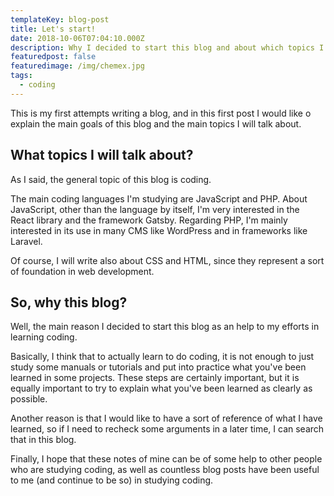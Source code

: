 ```yaml
---
templateKey: blog-post
title: Let's start!
date: 2018-10-06T07:04:10.000Z
description: Why I decided to start this blog and about which topics I will write here.
featuredpost: false
featuredimage: /img/chemex.jpg
tags:
  - coding
---
```


This is my first attempts writing a blog, and in this first post I would like o explain the main goals of this blog and the main topics I will talk about.

## What topics I will talk about?
As I said, the general topic of this blog is coding.

The main coding languages I'm studying are JavaScript and PHP. About JavaScript, other than the language by itself, I'm very interested in the React library and the framework Gatsby. Regarding PHP, I'm mainly interested in its use in many CMS like WordPress and in frameworks like Laravel.

Of course, I will write also about CSS and HTML, since they represent a sort of foundation in web development.

## So, why this blog?

Well, the main reason I decided to start this blog as an help to my efforts in learning coding.

Basically, I think that to actually learn to do coding, it is not enough to just study some manuals or tutorials and put into practice what you've been learned in some projects. These steps are certainly important, but it is equally important to try to explain what you've been learned as clearly as possible.

Another reason is that I would like to have a sort of reference of what I have learned, so if I need to recheck some arguments in a later time, I can search that in this blog.

Finally, I hope that these notes of mine can be of some help to other people who are studying coding, as well as countless blog posts have been useful to me (and continue to be so) in studying coding.


